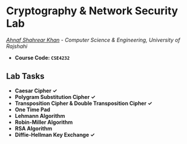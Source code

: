 # Cryptography & Network Security Lab
*[Ahnaf Shahrear Khan](https://github.com/ahnafshahrear) - Computer Science & Engineering, University of Rajshahi*
- **Course Code: `CSE4232`**

## Lab Tasks
- **Caesar Cipher ✓**
- **Polygram Substitution Cipher ✓**
- **Transposition Cipher & Double Transposition Cipher ✓**
- **One Time Pad**
- **Lehmann Algorithm**
- **Robin-Miller Algorithm**
- **RSA Algorithm**
- **Diffie-Hellman Key Exchange ✓**
